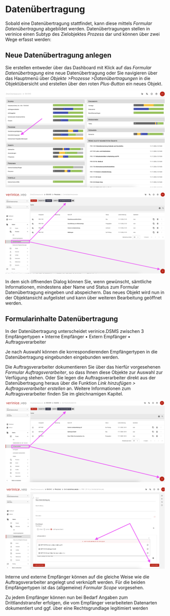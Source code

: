 # Datenübertragung

Sobald eine Datenübertragung stattfindet, kann diese mittels *Formular Datenübertragung* abgebildet werden. Datenübertragungen stellen in verinice einen Subtyp des Zielobjektes *Prozess* dar und können über zwei Wege erfasst werden:

## Neue Datenübertragung anlegen

Sie erstellen entweder über das Dashboard mit Klick auf das *Formular Datenübertragung* eine neue Datenübertragung oder Sie navigieren über das Hauptmenü über *Objekte >Prozesse >Datenübertragungen* in die Objektübersicht und erstellen über den roten *Plus-Button* ein neues Objekt.

![Datenübertragung](/assets/domain-ds-gvo/Bild13.png)

![Datenübertragung](/assets/domain-ds-gvo/Bild13a.png)

In dem sich öffnenden Dialog können Sie, wenn gewünscht, sämtliche Informationen, mindestens aber Name und Status zum Formular Datenübertragung eingeben und abspeichern.
Das neues Objekt wird nun in der Objektansicht aufgelistet und kann über weiteren Bearbeitung geöffnet werden.

## Formularinhalte Datenübertragung

In der Datenübertragung unterscheidet verinice.DSMS zwischen 3 Empfängertypen
• Interne Empfänger
• Extern Empfänger 
• Auftragsverarbeiter

Je nach Auswahl können die korrespondierenden Empfängertypen in die Datenübertragung eingebunden eingebunden werden.

Die Auftragsverarbeiter dokumentieren Sie über das hierfür vorgesehenen *Formular Auftragsverarbeiter*, so dass Ihnen diese Objekte zur Auswahl zur Verfügung stehen. Oder Sie legen die Auftragsverarbeiter direkt aus der Datenübertragung heraus über die Funktion *Link hinzufügen > Auftragsverarbeiter erstellen* an.
Weitere Informationen zum Auftragsverarbeiter finden Sie im gleichnamigen Kapitel.

![Datenübertragung](/assets/domain-ds-gvo/Bild14.png)

![Datenübertragung](/assets/domain-ds-gvo/Bild14a.png)

Interne und externe Empfänger können auf die gleiche Weise wie die Auftragsverarbeiter angelegt und verknüpft werden. Für die beiden Empfängertypen ist das (allgemeine) *Formular Scope* vorgesehen.

Zu jedem Empfänger können nun bei Bedarf Angaben zum Drittlandstransfer erfolgen, die vom Empfänger verarbeiteten Datenarten dokumentiert und ggf. über eine Rechtsgrundlage legitimiert werden 
